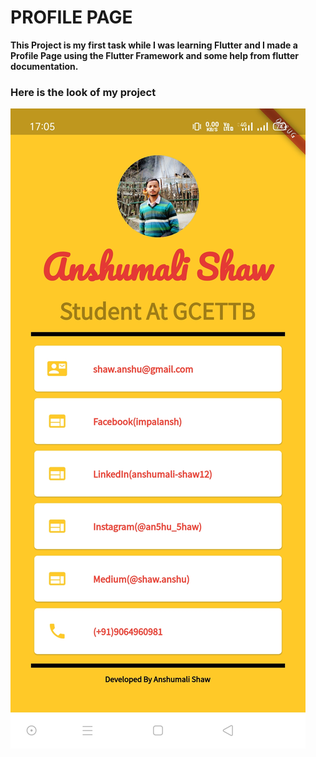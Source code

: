 # PROFILE PAGE

**This Project is my first task while I was learning Flutter and I made a Profile Page using the Flutter Framework and some help from flutter documentation.**

### Here is the look of my project

![Demo](https://github.com/bagofcodes/Flutter-by-Geekyamitesh/blob/master/FlutterPractice_Week2_AnshumaliShaw/Task_1(Profile%20Page)/Demo.jpg.jpg)
